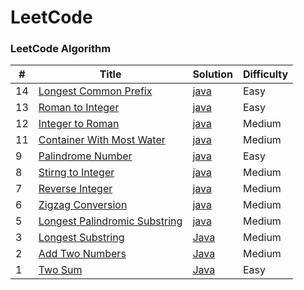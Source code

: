 
LeetCode
========

### LeetCode Algorithm


| # | Title | Solution | Difficulty |
|---| ----- | -------- | ---------- |
|14| [Longest Common Prefix](https://leetcode.com/problems/longest-common-prefix/) | [java](./algorithms/java/longestcommonprefix/longestcommonprefix.java)| Easy |
|13| [Roman to Integer](https://leetcode.com/problems/roman-to-integer/) | [java](./algorithms/java/romantointeger/romanToInteger.java) | Easy | 
|12| [Integer to Roman](https://leetcode.com/problems/integer-to-roman/) | [java](./algorithms/java/integertoroman/integerToRoman.java) | Medium |
|11| [Container With Most Water](https://leetcode.com/problems/container-with-most-water/) | [java](./algorithms/java/containerwithmostwater/container.java) | Medium | 
|9| [Palindrome Number](https://leetcode.com/problems/palindrome-number/) | [java](./algorithms/java/palindromenumber/palindrome.java) | Easy |
|8| [Stirng to Integer](https://leetcode.com/problems/string-to-integer-atoi/) | [java](./algorithms/java/stirngtointeger/stringToInteger.java) | Medium|
|7| [Reverse Integer](https://leetcode.com/problems/reverse-integer/) | [java](./algorithms/java/reverseinteger/reverseInteger.java) | Medium |
|6| [Zigzag Conversion](https://leetcode.com/problems/zigzag-conversion/) |[java](./algorithms/java/zigzagconversion/zigzag.java) | Medium|
|5| [Longest Palindromic Substring](https://leetcode.com/problems/longest-palindromic-substring/) | [java](./algorithms/java/longestpalindromicsubstring/longestPalindromicSubstring.java) | Medium | 
|3| [Longest Substring](https://leetcode.com/problems/longest-substring-without-repeating-characters/) | [Java](./algorithms/java/longestsubstring/longestSubstring.java)|Medium|
|2| [Add Two Numbers](https://leetcode.com/problems/add-two-numbers) | [Java](./algorithms/java/addtwonumbers/addTwoNumbers.java)|Medium |
|1|[Two Sum](https://leetcode.com/problems/two-sum)| [Java](./algorithms/java/twosum/twoSum.java)|Easy|


